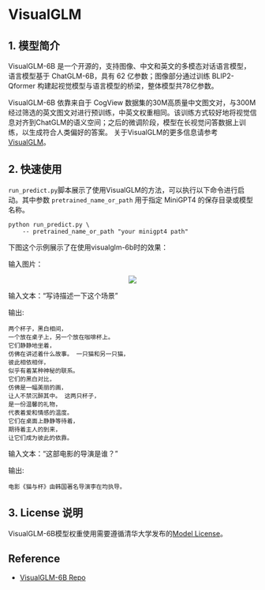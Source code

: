 # VisualGLM

## 1. 模型简介

VisualGLM-6B 是一个开源的，支持图像、中文和英文的多模态对话语言模型，语言模型基于 ChatGLM-6B，具有 62 亿参数；图像部分通过训练 BLIP2-Qformer 构建起视觉模型与语言模型的桥梁，整体模型共78亿参数。

VisualGLM-6B 依靠来自于 CogView 数据集的30M高质量中文图文对，与300M经过筛选的英文图文对进行预训练，中英文权重相同。该训练方式较好地将视觉信息对齐到ChatGLM的语义空间；之后的微调阶段，模型在长视觉问答数据上训练，以生成符合人类偏好的答案。 关于VisualGLM的更多信息请参考[VisualGLM](https://github.com/THUDM/VisualGLM-6B/tree/main)。


## 2. 快速使用
`run_predict.py`脚本展示了使用VisualGLM的方法，可以执行以下命令进行启动。其中参数 `pretrained_name_or_path` 用于指定 MiniGPT4 的保存目录或模型名称。

```
python run_predict.py \
    -- pretrained_name_or_path "your minigpt4 path"

```

下图这个示例展示了在使用visualglm-6b时的效果：

输入图片：<center><img src="https://github.com/PaddlePaddle/Paddle/assets/35913314/d8070644-4713-465d-9c7e-9585024c1819" /></center>

输入文本：“写诗描述一下这个场景”

输出:
```
两个杯子，黑白相间，
一个放在桌子上，另一个放在咖啡杯上。
它们静静地坐着，
仿佛在讲述着什么故事。 一只猫和另一只猫，
彼此相依相伴，
似乎有着某种神秘的联系。
它们的黑白对比，
仿佛是一幅美丽的画，
让人不禁沉醉其中。 这两只杯子，
是一份温馨的礼物，
代表着爱和情感的温度。
它们在桌面上静静等待着，
期待着主人的到来，
让它们成为彼此的依靠。
```

输入文本：“这部电影的导演是谁？”

输出:
```
电影《猫与杯》由韩国著名导演李在均执导。
```

## 3. License 说明
VisualGLM-6B模型权重使用需要遵循清华大学发布的[Model License](./MODEL_LICENSE.txt)。


## Reference
- [VisualGLM-6B Repo](https://github.com/THUDM/VisualGLM-6B/tree/main)
